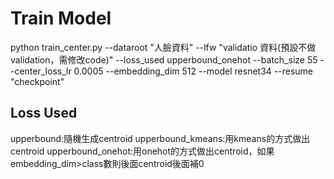 # Train Model
python train_center.py --dataroot "人臉資料" --lfw "validatio 資料(預設不做validation，需修改code)" --loss_used upperbound_onehot --batch_size 55 --center_loss_lr 0.0005 --embedding_dim 512 --model resnet34 --resume "checkpoint"
## Loss Used
upperbound:隨機生成centroid
upperbound_kmeans:用kmeans的方式做出centroid
upperbound_onehot:用onehot的方式做出centroid，如果embedding_dim>class數則後面centroid後面補0
